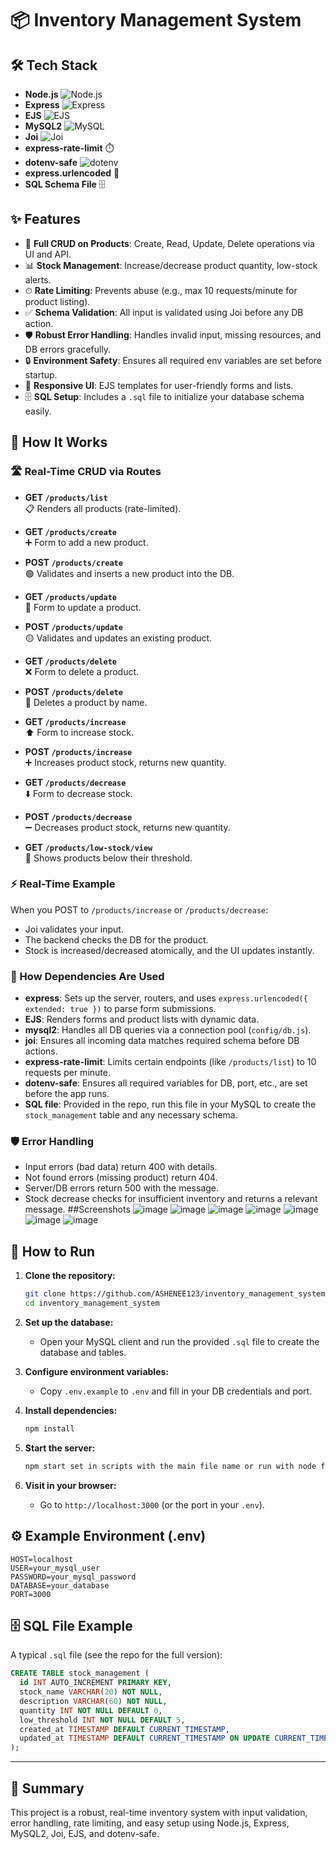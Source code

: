 # 📦 Inventory Management System

## 🛠️ Tech Stack

- **Node.js** ![Node.js](https://img.shields.io/badge/Node.js-339933?style=flat&logo=nodedotjs&logoColor=white)
- **Express** ![Express](https://img.shields.io/badge/Express.js-000000?style=flat&logo=express&logoColor=white)
- **EJS** ![EJS](https://img.shields.io/badge/EJS-8A4182?style=flat)
- **MySQL2** ![MySQL](https://img.shields.io/badge/MySQL-4479A1?style=flat&logo=mysql&logoColor=white)
- **Joi** ![Joi](https://img.shields.io/badge/Joi-00ADEF?style=flat)
- **express-rate-limit** ⏱️
- **dotenv-safe** ![dotenv](https://img.shields.io/badge/dotenv-safe-brightgreen)
- **express.urlencoded** 📝
- **SQL Schema File** 🗄️

## ✨ Features

- 📝 **Full CRUD on Products**: Create, Read, Update, Delete operations via UI and API.
- 📊 **Stock Management**: Increase/decrease product quantity, low-stock alerts.
- ⏱ **Rate Limiting**: Prevents abuse (e.g., max 10 requests/minute for product listing).
- ✅ **Schema Validation**: All input is validated using Joi before any DB action.
- 🛡️ **Robust Error Handling**: Handles invalid input, missing resources, and DB errors gracefully.
- 🔒 **Environment Safety**: Ensures all required env variables are set before startup.
- 📱 **Responsive UI**: EJS templates for user-friendly forms and lists.
- 🗄️ **SQL Setup**: Includes a `.sql` file to initialize your database schema easily.

## 🚦 How It Works

### 🛣️ Real-Time CRUD via Routes

- **GET `/products/list`**  
  📋 Renders all products (rate-limited).

- **GET `/products/create`**  
  ➕ Form to add a new product.

- **POST `/products/create`**  
  🟢 Validates and inserts a new product into the DB.

- **GET `/products/update`**  
  📝 Form to update a product.

- **POST `/products/update`**  
  🟡 Validates and updates an existing product.

- **GET `/products/delete`**  
  ❌ Form to delete a product.

- **POST `/products/delete`**  
  🔴 Deletes a product by name.

- **GET `/products/increase`**  
  ⬆️ Form to increase stock.

- **POST `/products/increase`**  
  ➕ Increases product stock, returns new quantity.

- **GET `/products/decrease`**  
  ⬇️ Form to decrease stock.

- **POST `/products/decrease`**  
  ➖ Decreases product stock, returns new quantity.

- **GET `/products/low-stock/view`**  
  🚨 Shows products below their threshold.

### ⚡ Real-Time Example

When you POST to `/products/increase` or `/products/decrease`:
- Joi validates your input.
- The backend checks the DB for the product.
- Stock is increased/decreased atomically, and the UI updates instantly.

### 🧩 How Dependencies Are Used

- **express**: Sets up the server, routers, and uses `express.urlencoded({ extended: true })` to parse form submissions.
- **EJS**: Renders forms and product lists with dynamic data.
- **mysql2**: Handles all DB queries via a connection pool (`config/db.js`).
- **joi**: Ensures all incoming data matches required schema before DB actions.
- **express-rate-limit**: Limits certain endpoints (like `/products/list`) to 10 requests per minute.
- **dotenv-safe**: Ensures all required variables for DB, port, etc., are set before the app runs.
- **SQL file**: Provided in the repo, run this file in your MySQL to create the `stock_management` table and any necessary schema.

### 🛡️ Error Handling

- Input errors (bad data) return 400 with details.
- Not found errors (missing product) return 404.
- Server/DB errors return 500 with the message.
- Stock decrease checks for insufficient inventory and returns a relevant message.
##Screenshots
![image](https://github.com/ASHENEE123/inventory_management_system/blob/main/Screenshot%202025-10-05%20154359.png)
![image](https://github.com/ASHENEE123/inventory_management_system/blob/main/Screenshot%202025-10-05%20154419.png)
![image](https://github.com/ASHENEE123/inventory_management_system/blob/main/Screenshot%202025-10-05%20154435.png)
![image](https://github.com/ASHENEE123/inventory_management_system/blob/e44b815483b5c1fe3c1a36d80dc37e56e8493ba8/Screenshot%202025-10-05%20154516.png)
![image](https://github.com/ASHENEE123/inventory_management_system/blob/e44b815483b5c1fe3c1a36d80dc37e56e8493ba8/Screenshot%202025-10-05%20154531.png)
![image](https://github.com/ASHENEE123/inventory_management_system/blob/e44b815483b5c1fe3c1a36d80dc37e56e8493ba8/Screenshot%202025-10-05%20154556.png)
![image](https://github.com/ASHENEE123/inventory_management_system/blob/e44b815483b5c1fe3c1a36d80dc37e56e8493ba8/Screenshot%202025-10-05%20154904.png)




## 🚀 How to Run

1. **Clone the repository:**
   ```bash
   git clone https://github.com/ASHENEE123/inventory_management_system.git
   cd inventory_management_system
   ```

2. **Set up the database:**
   - Open your MySQL client and run the provided `.sql` file to create the database and tables.

3. **Configure environment variables:**
   - Copy `.env.example` to `.env` and fill in your DB credentials and port.

4. **Install dependencies:**
   ```bash
   npm install
   ```

5. **Start the server:**
   ```bash
   npm start set in scripts with the main file name or run with node file name
   ```

6. **Visit in your browser:**
   - Go to `http://localhost:3000` (or the port in your `.env`).

## ⚙️ Example Environment (.env)
```env
HOST=localhost
USER=your_mysql_user
PASSWORD=your_mysql_password
DATABASE=your_database
PORT=3000
```

## 🗄️ SQL File Example

A typical `.sql` file (see the repo for the full version):

```sql
CREATE TABLE stock_management (
  id INT AUTO_INCREMENT PRIMARY KEY,
  stock_name VARCHAR(20) NOT NULL,
  description VARCHAR(60) NOT NULL,
  quantity INT NOT NULL DEFAULT 0,
  low_threshold INT NOT NULL DEFAULT 5,
  created_at TIMESTAMP DEFAULT CURRENT_TIMESTAMP,
  updated_at TIMESTAMP DEFAULT CURRENT_TIMESTAMP ON UPDATE CURRENT_TIMESTAMP
);
```

---

## 🌟 Summary

This project is a robust, real-time inventory system with input validation, error handling, rate limiting, and easy setup using Node.js, Express, MySQL2, Joi, EJS, and dotenv-safe.
